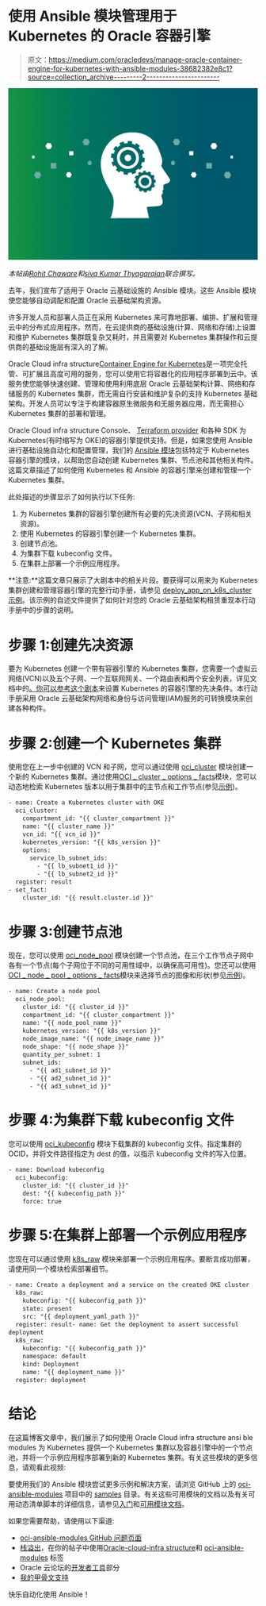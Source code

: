 # 使用 Ansible 模块管理用于 Kubernetes 的 Oracle 容器引擎

> 原文：<https://medium.com/oracledevs/manage-oracle-container-engine-for-kubernetes-with-ansible-modules-38682382e8c1?source=collection_archive---------2----------------------->

![](img/40c08dfc9a761722b3bb283d63acfbaf.png)

*本帖由*[*Rohit Chaware*](https://medium.com/u/4defe20cc06d?source=post_page-----38682382e8c1--------------------------------)*和*[*siva Kumar Thyagarajan*](https://medium.com/u/2ae078946a2?source=post_page-----38682382e8c1--------------------------------)*联合撰写。*

去年，我们宣布了适用于 Oracle 云基础设施的 Ansible 模块。这些 Ansible 模块使您能够自动调配和配置 Oracle 云基础架构资源。

许多开发人员和部署人员正在采用 Kubernetes 来可靠地部署、编排、扩展和管理云中的分布式应用程序。然而，在云提供商的基础设施(计算、网络和存储)上设置和维护 Kubernetes 集群既复杂又耗时，并且需要对 Kubernetes 集群操作和云提供商的基础设施层有深入的了解。

Oracle Cloud infra structure[Container Engine for Kubernetes](https://blogs.oracle.com/cloud-infrastructure/kubernetes-a-cloud-and-data-center-operating-system)是一项完全托管、可扩展且高度可用的服务，您可以使用它将容器化的应用程序部署到云中。该服务使您能够快速创建、管理和使用利用底层 Oracle 云基础架构计算、网络和存储服务的 Kubernetes 集群，而无需自行安装和维护复杂的支持 Kubernetes 基础架构。开发人员可以专注于构建容器原生微服务和无服务器应用，而无需担心 Kubernetes 集群的部署和管理。

Oracle Cloud infra structure Console、 [Terraform provider](https://www.terraform.io/docs/providers/oci/) 和各种 SDK 为 Kubernetes(有时缩写为 OKE)的容器引擎提供支持。但是，如果您使用 Ansible 进行基础设施自动化和配置管理，我们的 [Ansible 模块](http://github.com/oracle/oci-ansible-modules)包括特定于 Kubernetes 容器引擎的模块，以帮助您自动创建 Kubernetes 集群、节点池和其他相关构件。这篇文章描述了如何使用 Kubernetes 和 Ansible 的容器引擎来创建和管理一个 Kubernetes 集群。

此处描述的步骤显示了如何执行以下任务:

1.  为 Kubernetes 集群的容器引擎创建所有必要的先决资源(VCN、子网和相关资源)。
2.  使用 Kubernetes 的容器引擎创建一个 Kubernetes 集群。
3.  创建节点池。
4.  为集群下载 kubeconfig 文件。
5.  在集群上部署一个示例应用程序。

**注意:**这篇文章只展示了大剧本中的相关片段。要获得可以用来为 Kubernetes 集群创建和管理容器引擎的完整行动手册，请参见 [deploy_app_on_k8s_cluster 示例](https://github.com/oracle/oci-ansible-modules/tree/master/samples/container_engine/deploy_app_on_k8s_cluster)。该示例的自述文件提供了如何针对您的 Oracle 云基础架构租赁重现本行动手册中的步骤的说明。

# 步骤 1:创建先决资源

要为 Kubernetes 创建一个带有容器引擎的 Kubernetes 集群，您需要一个虚拟云网络(VCN)以及五个子网、一个互联网网关、一个路由表和两个安全列表，详见文档中的[。你可以参考](https://docs.cloud.oracle.com/iaas/Content/ContEng/Concepts/contengnetworkconfig.htm)[这个剧本](https://github.com/oracle/oci-ansible-modules/blob/master/samples/container_engine/deploy_app_on_k8s_cluster/setup.yaml)来设置 Kubernetes 的容器引擎的先决条件。本行动手册采用 Oracle 云基础架构网络和身份与访问管理(IAM)服务的可转换模块来创建各种构件。

# 步骤 2:创建一个 Kubernetes 集群

使用您在上一步中创建的 VCN 和子网，您可以通过使用 [oci_cluster](https://oracle-cloud-infrastructure-ansible-modules.readthedocs.io/en/latest/modules/oci_cluster_module.html) 模块创建一个新的 Kubernetes 集群。通过使用[OCI _ cluster _ options _ facts](https://oracle-cloud-infrastructure-ansible-modules.readthedocs.io/en/latest/modules/oci_cluster_options_facts_module.html)模块，您可以动态地检索 Kubernetes 版本以用于集群中的主节点和工作节点(参见[示例](https://github.com/oracle/oci-ansible-modules/blob/master/samples/container_engine/deploy_app_on_k8s_cluster/sample.yaml))。

```
- name: Create a Kubernetes cluster with OKE
  oci_cluster:
    compartment_id: "{{ cluster_compartment }}"
    name: "{{ cluster_name }}"
    vcn_id: "{{ vcn_id }}"
    kubernetes_version: "{{ k8s_version }}"
    options:
      service_lb_subnet_ids:
        - "{{ lb_subnet1_id }}"
        - "{{ lb_subnet2_id }}"
  register: result
- set_fact:
    cluster_id: "{{ result.cluster.id }}"
```

# 步骤 3:创建节点池

现在，您可以使用 [oci_node_pool](https://oracle-cloud-infrastructure-ansible-modules.readthedocs.io/en/latest/modules/oci_node_pool_module.html) 模块创建一个节点池，在三个工作节点子网中各有一个节点(每个子网位于不同的可用性域中，以确保高可用性)。您还可以使用[OCI _ node _ pool _ options _ facts](https://oracle-cloud-infrastructure-ansible-modules.readthedocs.io/en/latest/modules/oci_node_pool_options_facts_module.html)模块来选择节点的图像和形状(参见[示例](https://github.com/oracle/oci-ansible-modules/blob/master/samples/container_engine/deploy_app_on_k8s_cluster/sample.yaml))。

```
- name: Create a node pool
  oci_node_pool:
    cluster_id: "{{ cluster_id }}"
    compartment_id: "{{ cluster_compartment }}"
    name: "{{ node_pool_name }}"
    kubernetes_version: "{{ k8s_version }}"
    node_image_name: "{{ node_image_name }}"
    node_shape: "{{ node_shape }}"
    quantity_per_subnet: 1
    subnet_ids:
      - "{{ ad1_subnet_id }}"
      - "{{ ad2_subnet_id }}"
      - "{{ ad3_subnet_id }}"
```

# 步骤 4:为集群下载 kubeconfig 文件

您可以使用 [oci_kubeconfig](https://oracle-cloud-infrastructure-ansible-modules.readthedocs.io/en/latest/modules/oci_kubeconfig_module.html) 模块下载集群的 kubeconfig 文件。指定集群的 OCID，并将文件路径指定为 dest 的值，以指示 kubeconfig 文件的写入位置。

```
- name: Download kubeconfig
  oci_kubeconfig:
    cluster_id: "{{ cluster_id }}"
    dest: "{{ kubeconfig_path }}"
    force: true
```

# 步骤 5:在集群上部署一个示例应用程序

您现在可以通过使用 [k8s_raw](https://docs.ansible.com/ansible/2.5/modules/k8s_raw_module.html) 模块来部署一个示例应用程序。要断言成功部署，请使用同一个模块检索部署细节。

```
- name: Create a deployment and a service on the created OKE cluster
  k8s_raw:
    kubeconfig: "{{ kubeconfig_path }}"
    state: present
    src: "{{ deployment_yaml_path }}"
  register: result- name: Get the deployment to assert successful deployment
  k8s_raw:
    kubeconfig: "{{ kubeconfig_path }}"
    namespace: default
    kind: Deployment
    name: "{{ deployment_name }}"
  register: deployment
```

# 结论

在这篇博客文章中，我们展示了如何使用 Oracle Cloud infra structure ansi ble modules 为 Kubernetes 提供一个 Kubernetes 集群以及容器引擎中的一个节点池，并将一个示例应用程序部署到新的 Kubernetes 集群。有关这些模块的更多信息，请观看此视频:

要使用我们的 Ansible 模块尝试更多示例和解决方案，请浏览 GitHub 上的 [oci-ansible-modules](https://github.com/oracle/oci-ansible-modules) 项目中的 [samples](https://github.com/oracle/oci-ansible-modules/tree/master/samples) 目录。有关这些可用模块的文档以及有关可用动态清单脚本的详细信息，请参见[入门](https://docs.cloud.oracle.com/iaas/Content/API/SDKDocs/ansiblegetstarted.htm)和[可用模块文档](https://oracle-cloud-infrastructure-ansible-modules.readthedocs.io/en/latest/modules/list_of_cloud_modules.html)。

如果您需要帮助，请使用以下渠道:

*   [oci-ansible-modules GitHub 问题页面](https://github.com/oracle/oci-ansible-modules/issues)
*   [栈溢出](https://stackoverflow.com/)，在你的帖子中使用[Oracle-cloud-infra structure](https://stackoverflow.com/questions/tagged/oracle-cloud-infrastructure)和 [oci-ansible-modules](https://stackoverflow.com/questions/tagged/oci-ansible-modules) 标签
*   Oracle 云论坛的[开发者工具](https://community.oracle.com/community/groundbreakers/oracle-cloud/cloud-infrastructure/content?filterID=contentstatus%5Bpublished%5D~category%5Bdeveloper-tools%5D)部分
*   [我的甲骨文支持](https://community.oracle.com/community/groundbreakers/oracle-cloud/cloud-infrastructure/content)

快乐自动化使用 Ansible！